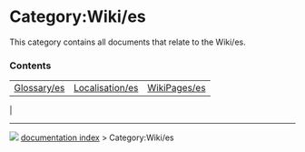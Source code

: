 # Category:Wiki/es
This category contains all documents that relate to the Wiki/es.

### Contents

|     |     |     |
| --- | --- | --- |
| [Glossary/es](Glossary/es.md) | [Localisation/es](Localisation/es.md) | [WikiPages/es](WikiPages/es.md) |
|



---
![](images/Button_right.svg) [documentation index](../README.md) > Category:Wiki/es
